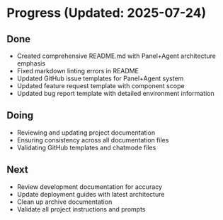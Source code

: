 # Progress (Updated: 2025-07-24)

## Done

- Created comprehensive README.md with Panel+Agent architecture emphasis
- Fixed markdown linting errors in README
- Updated GitHub issue templates for Panel+Agent system
- Updated feature request template with component scope
- Updated bug report template with detailed environment information

## Doing

- Reviewing and updating project documentation
- Ensuring consistency across all documentation files
- Validating GitHub templates and chatmode files

## Next

- Review development documentation for accuracy
- Update deployment guides with latest architecture
- Clean up archive documentation
- Validate all project instructions and prompts
